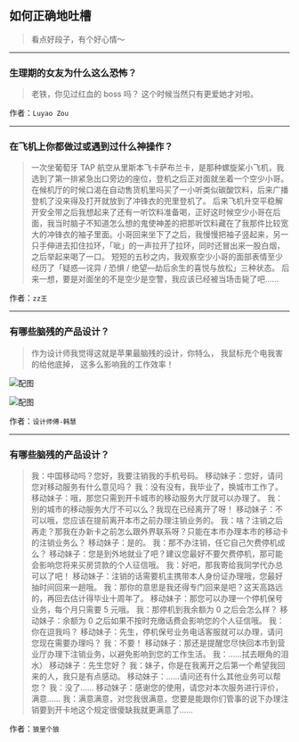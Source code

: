 ## 如何正确地吐槽

> 看点好段子，有个好心情～


 
---

### 生理期的女友为什么这么恐怖？

> 老铁，你见过红血的 boss 吗？
> 这个时候当然只有更爱她才对啦。


作者：`Luyao Zou`

---

### 在飞机上你都做过或遇到过什么神操作？

> 一次坐葡萄牙 TAP 航空从里斯本飞卡萨布兰卡，是那种螺旋桨小飞机，我选到了第一排紧急出口旁边的座位，登机之后正对面就坐着一个空少小哥。
> 在候机厅的时候口渴在自动售货机里吗买了一小听类似碳酸饮料，后来广播登机了没来得及打开就放到了冲锋衣的兜里登机了。
> 后来飞机升空平稳解开安全带之后我想起来了还有一听饮料准备喝，正好这时候空少小哥在后面，我当时脑子不知道怎么想的鬼使神差的把那听饮料藏在了我那件比较宽大的冲锋衣的袖子里面。小哥回来坐下了之后，我慢慢把袖子竖起来，另一只手伸进去扣住拉环，「呲」的一声拉开了拉环，同时还冒出来一股白烟，之后举起来喝了一口。
> 短短的五秒之内，我观察空少小哥的面部表情至少经历了「疑惑—诧异 / 恐惧 / 绝望—劫后余生的喜悦与放松」三种状态。
> 后来一想，要是对面坐的不是空少是空警，我应该已经被当场击毙了吧……


作者：`zz王`

---

### 有哪些脑残的产品设计？

> 作为设计师我觉得这就是苹果最脑残的设计，你特么， 我鼠标充个电我害的给他底掉，
> 这多么影响我的工作效率！



![配图](http://pic3.zhimg.com/70/v2-f18bf3c158dfe0bd9f0cc8047ecefd7a_b.jpg)



![配图](http://pic4.zhimg.com/70/v2-836fec7d40fed9a91fe12e63bde1466b_b.jpg)


作者：`设计师傅-韩慧`

---

### 有哪些脑残的产品设计？

> 我：中国移动吗？您好，我要注销我的手机号码。
> 移动妹子：您好，请问您对移动服务有什么意见吗？
> 我：没有没有，我毕业了，换城市工作了。
> 移动妹子：哦，那您只需到开卡城市的移动服务大厅就可以办理了。
> 我：别的城市的移动服务大厅不可以么？我现在已经离开了呀！
> 移动妹子：不可以哦，您应该在提前离开本市之前办理注销业务的。
> 我：啥？注销之后再走？那我在办新卡之前怎么跟外界联系呀？只能在本市办理本市的移动卡的注销业务么？
> 移动妹子：是的。
> 我：那不办注销，任它自己欠费停机成么？
> 移动妹子：您是到外地就业了吧？建议您最好不要欠费停机，那可能会影响您将来买房贷款的个人征信哦。
> 我：好吧，那我寄给我同学代办总可以了吧！
> 移动妹子：注销的话需要机主携带本人身份证办理哦，您最好抽时间回来一趟哦。
> 我：那你的意思是我还得专门回来是吧？这天高路远的，再回去估计得毕业十周年了。
> 移动妹子：那您可以办理一个停机保号业务，每个月只需要 5 元哦。
> 我：那停机到我余额为 0 之后会怎么样？
> 移动妹子：余额为 0 之后如果不按时充缴话费会影响您的个人征信哦。
> 我：你在逗我吗？
> 移动妹子：先生，停机保号业务电话客服就可以办理，请问您现在需要办理吗？
> 我：不要！
> 移动妹子：那还是提醒您尽快回本市到营业厅办理下注销业务，以避免影响到您的工作生活。
> 我：……拭去眼角的泪水）
> 移动妹子：先生您好？
> 我：妹子，你是在我离开之后第一个希望我回来的人，我只是有点感动。
> 移动妹子：……请问还有什么其他业务可以帮您？
> 我：没了……
> 移动妹子：感谢您的使用，请您对本次服务进行评价，满意……
> 我：满意满意，对您我很满意，您要是能跟你们管事的说下办理注销要到开卡地这个规定很傻缺我就更满意了……


作者：`狼里个狼`